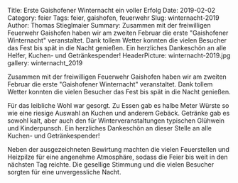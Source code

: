 Title: Erste Gaishofener Winternacht ein voller Erfolg
Date: 2019-02-02
Category: feier
Tags: feier, gaishofen, feuerwehr
Slug: winternacht-2019
Author: Thomas Stieglmaier
Summary: Zusammen mit der freiwilligen Feuerwehr Gaishofen haben wir am zweiten Februar die erste "Gaishofener Winternacht" veranstaltet. Dank tollem Wetter konnten die vielen Besucher das Fest bis spät in die Nacht genießen. Ein herzliches Dankeschön an alle Helfer, Kuchen- und Getränkespender!
HeaderPicture: winternacht-2019.jpg
gallery: winternacht_2019

Zusammen mit der freiwilligen Feuerwehr Gaishofen haben wir am zweiten Februar die erste "Gaishofener Winternacht" veranstaltet. Dank tollem Wetter konnten die vielen Besucher das Fest bis spät in die Nacht genießen.

Für das leibliche Wohl war gesorgt. Zu Essen gab es halbe Meter Würste so wie eine riesige Auswahl an Kuchen und anderem Gebäck. Getränke gab es sowohl kalt, aber auch den für Winterveranstaltungen typischen Glühwein und Kinderpunsch. Ein herzliches Dankeschön an dieser Stelle an alle Kuchen- und Getränkespender!

Neben der ausgezeichneten Bewirtung machten die vielen Feuerstellen und Heizpilze für eine angenehme Atmosphäre, sodass die Feier bis weit in den nächsten Tag reichte. Die gesellige Stimmung und die vielen Besucher sorgten für eine unvergessliche Nacht.